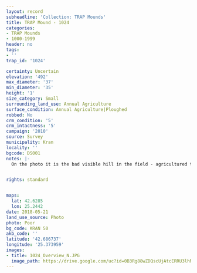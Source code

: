 ```yaml
---
layout: record
subheadline: 'Collection: TRAP Mounds'
title: TRAP Mound - 1024
categories:
- TRAP Mounds
- 1000-1999
header: no
tags:
- ''
trap_id: '1024'

certainty: Uncertain
elevation: '492'
max_diameter: '37'
min_diameter: '35'
height: '1'
size_category: Small
surrounding_land_use: Annual Agriculture
surface_condition: Annual Agriculture|Ploughed
robbed: No
crm_condition: '5'
crm_intactness: '5'
campaign: '2010'
source: Survey
municipality: Kran
locality: ''
bgcode: DS001
notes: |-
  On the photo it is the bad visible hill in the field - agricultured to death.


rights: standard


maps:
  lat: 42.6285
  lon: 25.2442
date: 2018-05-21
land_use_source: Photo
photo: Poor
bg_code: KRAN 50
akb_code: ''
latitude: '42.686737'
longitude: '25.373959'
images:
- title: 1024_Overview_N.JPG
  image_path: https://drive.google.com/uc?id=0B3Rg88wZDQscUjAtcERRU3lhNms
---
```

